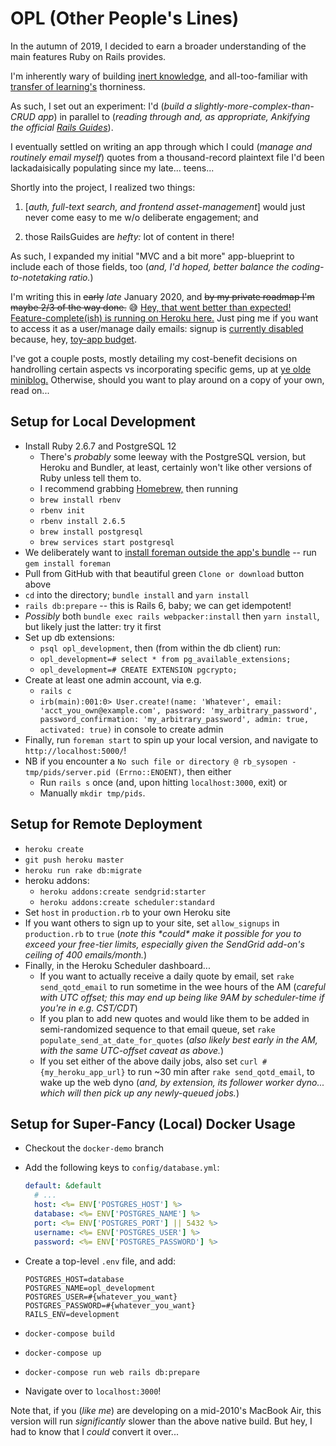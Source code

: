 # OPL (Other People's Lines)

In the autumn of 2019, I decided to earn a broader understanding of the main features Ruby on Rails provides.

I'm inherently wary of building [inert knowledge](https://en.wikipedia.org/wiki/Inert_knowledge), and all-too-familiar with [transfer of learning's](https://en.wikipedia.org/wiki/Transfer_of_learning) thorniness.

As such, I set out an experiment: I'd (_build a slightly-more-complex-than-CRUD app_) in parallel to (_reading through and, as appropriate, Ankifying the official [Rails Guides](https://guides.rubyonrails.org/)_).

I eventually settled on writing an app through which I could (_manage and routinely email myself_) quotes from a thousand-record plaintext file I'd been lackadaisically populating since my late... teens...

Shortly into the project, I realized two things:

1. \[_auth, full-text search, and frontend asset-management_\] would just never come easy to me w/o deliberate engagement; and

2. those RailsGuides are _hefty:_ lot of content in there!

As such, I expanded my initial "MVC and a bit more" app-blueprint to include each of those fields, too (_and, I'd hoped, better balance the coding-to-notetaking ratio._)

I'm writing this in ~~early~~ _late_ January 2020, and ~~by my private roadmap I'm maybe 2/3 of the way done.~~ 😅 [Hey, that went better than expected! Feature-complete(ish) is running on Heroku here.](https://itsopl.herokuapp.com/quotes) Just ping me if you want to access it as a user/manage daily emails: signup is [currently disabled](https://github.com/ypaulsussman/opl/blob/master/app/controllers/users_controller.rb#L18) because, hey, [toy-app budget](https://github.com/ypaulsussman/opl/blob/master/config/environments/production.rb#L42).

I've got a couple posts, mostly detailing my cost-benefit decisions on handrolling certain aspects vs incorporating specific gems, up at [ye olde miniblog.](https://www.suss.world/) Otherwise, should you want to play around on a copy of your own, read on...

## Setup for Local Development

- Install Ruby 2.6.7 and PostgreSQL 12
  - There's _probably_ some leeway with the PostgreSQL version, but Heroku and Bundler, at least, certainly won't like other versions of Ruby unless tell them to.
  - I recommend grabbing [Homebrew,](https://docs.brew.sh/Installation) then running
  - `brew install rbenv`
  - `rbenv init`
  - `rbenv install 2.6.5`
  - `brew install postgresql`
  - `brew services start postgresql`
- We deliberately want to [install foreman outside the app's bundle](https://github.com/ddollar/foreman/wiki/Don't-Bundle-Foreman) -- run `gem install foreman`
- Pull from GitHub with that beautiful green `Clone or download` button above
- `cd` into the directory; `bundle install` and `yarn install`
- `rails db:prepare` -- this is Rails 6, baby; we can get idempotent!
- _Possibly_ both `bundle exec rails webpacker:install` then `yarn install`, but likely just the latter: try it first
- Set up db extensions:
  - `psql opl_development`, then (from within the db client) run:
  - `opl_development=# select * from pg_available_extensions;`
  - `opl_development=# CREATE EXTENSION pgcrypto;`
- Create at least one admin account, via e.g.
  - `rails c`
  - `irb(main):001:0> User.create!(name: 'Whatever', email: 'acct_you_own@example.com', password: 'my_arbitrary_password', password_confirmation: 'my_arbitrary_password', admin: true, activated: true)` in console to create admin
- Finally, run `foreman start` to spin up your local version, and navigate to `http://localhost:5000/`!
- NB if you encounter a `No such file or directory @ rb_sysopen - tmp/pids/server.pid (Errno::ENOENT)`, then either
  - Run `rails s` once (and, upon hitting `localhost:3000`, exit) or
  - Manually `mkdir tmp/pids`.

## Setup for Remote Deployment

- `heroku create`
- `git push heroku master`
- `heroku run rake db:migrate`
- heroku addons:
  - `heroku addons:create sendgrid:starter`
  - `heroku addons:create scheduler:standard`
- Set `host` in `production.rb` to your own Heroku site
- If you want others to sign up to your site, set `allow_signups` in `production.rb` to `true` (_note this \*could\* make it possible for you to exceed your free-tier limits, especially given the SendGrid add-on's ceiling of 400 emails/month._)
- Finally, in the Heroku Scheduler dashboard...
  - If you want to actually receive a daily quote by email, set `rake send_qotd_email` to run sometime in the wee hours of the AM (_careful with UTC offset; this may end up being like 9AM by scheduler-time if you're in e.g. CST/CDT_)
  - If you plan to add new quotes and would like them to be added in semi-randomized sequence to that email queue, set `rake populate_send_at_date_for_quotes` (_also likely best early in the AM, with the same UTC-offset caveat as above._)
  - If you set either of the above daily jobs, also set `curl #{my_heroku_app_url}` to run ~30 min after `rake send_qotd_email`, to wake up the web dyno (_and, by extension, its follower worker dyno... which will then pick up any newly-queued jobs._)

## Setup for Super-Fancy (Local) Docker Usage

- Checkout the `docker-demo` branch
- Add the following keys to `config/database.yml`:

  ```yml
  default: &default  
    # ...
    host: <%= ENV['POSTGRES_HOST'] %>
    database: <%= ENV['POSTGRES_NAME'] %>
    port: <%= ENV['POSTGRES_PORT'] || 5432 %>
    username: <%= ENV['POSTGRES_USER'] %>
    password: <%= ENV['POSTGRES_PASSWORD'] %>
  ```

- Create a top-level `.env` file, and add:

  ```text
  POSTGRES_HOST=database
  POSTGRES_NAME=opl_development
  POSTGRES_USER=#{whatever_you_want}
  POSTGRES_PASSWORD=#{whatever_you_want}
  RAILS_ENV=development
  ```

- `docker-compose build`
- `docker-compose up`
- `docker-compose run web rails db:prepare`
- Navigate over to `localhost:3000`!

Note that, if you (_like me_) are developing on a mid-2010's MacBook Air, this version will run _significantly_ slower than the above native build. But hey, I had to know that I _could_ convert it over...
